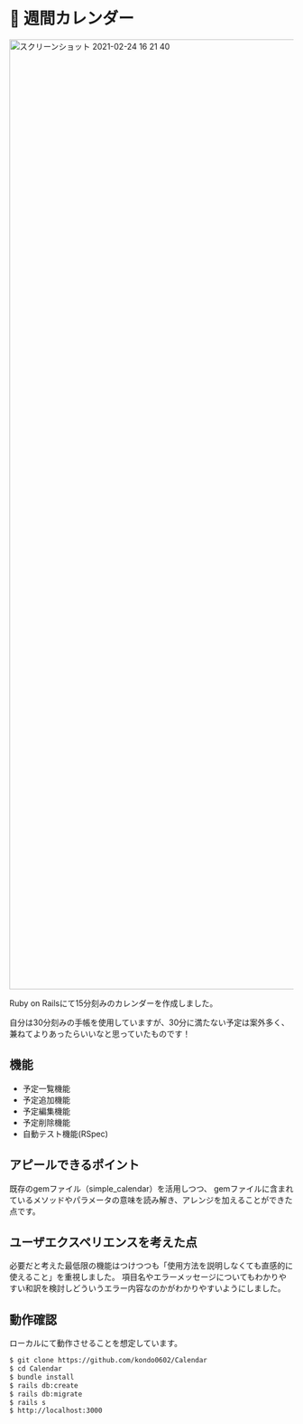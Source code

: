 # :calendar: 週間カレンダー

<img width="1680" alt="スクリーンショット 2021-02-24 16 21 40" src="https://user-images.githubusercontent.com/73473550/108962970-d7b7ac80-76bc-11eb-8701-86713b63e7ad.png">

Ruby on Railsにて15分刻みのカレンダーを作成しました。

自分は30分刻みの手帳を使用していますが、30分に満たない予定は案外多く、兼ねてよりあったらいいなと思っていたものです！

## 機能
* 予定一覧機能
* 予定追加機能
* 予定編集機能
* 予定削除機能
* 自動テスト機能(RSpec)

## アピールできるポイント
既存のgemファイル（simple_calendar）を活用しつつ、
gemファイルに含まれているメソッドやパラメータの意味を読み解き、アレンジを加えることができた点です。

## ユーザエクスペリエンスを考えた点
必要だと考えた最低限の機能はつけつつも「使用方法を説明しなくても直感的に使えること」を重視しました。
項目名やエラーメッセージについてもわかりやすい和訳を検討しどういうエラー内容なのかがわかりやすいようにしました。

## 動作確認
ローカルにて動作させることを想定しています。
```markdown:README.md
$ git clone https://github.com/kondo0602/Calendar
$ cd Calendar
$ bundle install
$ rails db:create
$ rails db:migrate
$ rails s
$ http://localhost:3000
```
